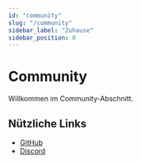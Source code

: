 ```yaml
---
id: "community"
slug: "/community"
sidebar_label: "Zuhause"
sidebar_position: 0
---
```


# Community

Willkommen im Community-Abschnitt.

## Nützliche Links

* [GitHub](https://github.com/LinwoodCloud/Butterfly)
* [Discord](https://go.linwood.dev/discord)

